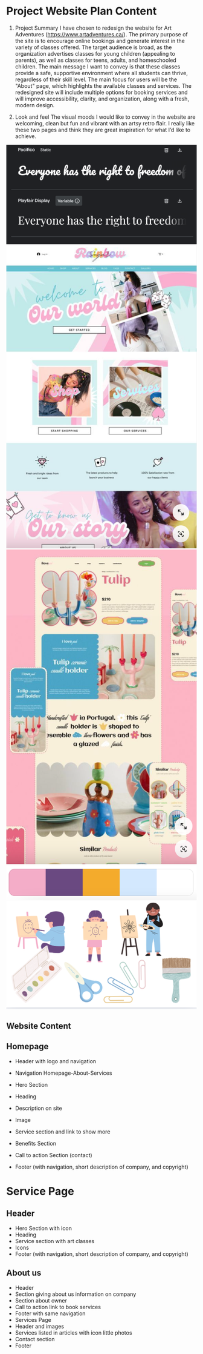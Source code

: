 # Project Website Plan Content

1. Project Summary
   I have chosen to redesign the website for Art Adventures (https://www.artadventures.ca/). The primary purpose of the site is to encourage online bookings and generate interest in the variety of classes offered. The target audience is broad, as the organization advertises classes for young children (appealing to parents), as well as classes for teens, adults, and homeschooled children. The main message I want to convey is that these classes provide a safe, supportive environment where all students can thrive, regardless of their skill level. The main focus for users will be the "About" page, which highlights the available classes and services. The redesigned site will include multiple options for booking services and will improve accessibility, clarity, and organization, along with a fresh, modern design.

2. Look and feel
   The visual moods I would like to convey in the website are welcoming, clean but fun and vibrant with an artsy retro flair. I really like these two pages and think they are great inspiration for what I’d like to achieve.

![Fonts](<images/Screen Shot 2024-11-08 at 1.21.48 PM.png>)
![Website Inspo](<images/Screen Shot 2024-11-08 at 11.25.59 AM.png>)
![Website Inspo](<images/Screen Shot 2024-11-08 at 11.26.29 AM.png>)
![Colours](<images/Screen Shot 2024-11-08 at 11.32.49 AM.png>)
![Image Vectors](<images/Screen Shot 2024-11-08 at 12.00.59 PM.png>)

## Website Content

## Homepage

- Header with logo and navigation
- Navigation Homepage-About-Services
- Hero Section
- Heading

- Description on site
- Image
- Service section and link to show more
- Benefits Section
- Call to action Section (contact)
- Footer (with navigation, short description of company, and copyright)

# Service Page

## Header

- Hero Section with icon
- Heading
- Service section with art classes
- Icons
- Footer (with navigation, short description of company, and copyright)

## About us

- Header
- Section giving about us information on company
- Section about owner
- Call to action link to book services
- Footer with same navigation
- Services Page
- Header and images
- Services listed in articles with icon little photos
- Contact section
- Footer
